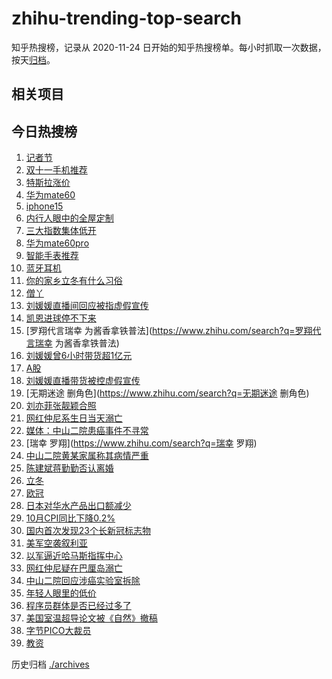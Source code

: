 # zhihu-trending-top-search

知乎热搜榜，记录从 2020-11-24
日开始的知乎热搜榜单。每小时抓取一次数据，按天[归档](./archives)。

## 相关项目

## 今日热搜榜

<!-- BEGIN -->
<!-- 最后更新时间 Thu Nov 09 2023 20:13:42 GMT+0800 (China Standard Time) -->

1. [记者节](https://www.zhihu.com/search?q=记者节)
1. [双十一手机推荐](https://www.zhihu.com/search?q=双十一手机推荐)
1. [特斯拉涨价](https://www.zhihu.com/search?q=特斯拉涨价)
1. [华为mate60](https://www.zhihu.com/search?q=华为mate60)
1. [iphone15](https://www.zhihu.com/search?q=iphone15)
1. [内行人眼中的全屋定制](https://www.zhihu.com/search?q=内行人眼中的全屋定制)
1. [三大指数集体低开](https://www.zhihu.com/search?q=三大指数集体低开)
1. [华为mate60pro](https://www.zhihu.com/search?q=华为mate60pro)
1. [智能手表推荐](https://www.zhihu.com/search?q=智能手表推荐)
1. [蓝牙耳机](https://www.zhihu.com/search?q=蓝牙耳机)
1. [你的家乡立冬有什么习俗](https://www.zhihu.com/search?q=你的家乡立冬有什么习俗)
1. [僧丫](https://www.zhihu.com/search?q=僧丫)
1. [刘媛媛直播间回应被指虚假宣传](https://www.zhihu.com/search?q=刘媛媛直播间回应被指虚假宣传)
1. [凯恩进球停不下来](https://www.zhihu.com/search?q=凯恩进球停不下来)
1. [罗翔代言瑞幸 为酱香拿铁普法](https://www.zhihu.com/search?q=罗翔代言瑞幸
   为酱香拿铁普法)
1. [刘媛媛曾6小时带货超1亿元](https://www.zhihu.com/search?q=刘媛媛曾6小时带货超1亿元)
1. [A股](https://www.zhihu.com/search?q=A股)
1. [刘媛媛直播带货被控虚假宣传](https://www.zhihu.com/search?q=刘媛媛直播带货被控虚假宣传)
1. [无期迷途 删角色](https://www.zhihu.com/search?q=无期迷途 删角色)
1. [刘亦菲张靓颖合照](https://www.zhihu.com/search?q=刘亦菲张靓颖合照)
1. [网红仲尼系生日当天溺亡](https://www.zhihu.com/search?q=网红仲尼系生日当天溺亡)
1. [媒体：中山二院患癌事件不寻常](https://www.zhihu.com/search?q=媒体：中山二院患癌事件不寻常)
1. [瑞幸 罗翔](https://www.zhihu.com/search?q=瑞幸 罗翔)
1. [中山二院黄某家属称其病情严重](https://www.zhihu.com/search?q=中山二院黄某家属称其病情严重)
1. [陈建斌蒋勤勤否认离婚](https://www.zhihu.com/search?q=陈建斌蒋勤勤否认离婚)
1. [立冬](https://www.zhihu.com/search?q=立冬)
1. [欧冠](https://www.zhihu.com/search?q=欧冠)
1. [日本对华水产品出口额减少](https://www.zhihu.com/search?q=日本对华水产品出口额减少)
1. [10月CPI同比下降0.2%](https://www.zhihu.com/search?q=10月CPI同比下降0.2%)
1. [国内首次发现23个长新冠标志物](https://www.zhihu.com/search?q=国内首次发现23个长新冠标志物)
1. [美军空袭叙利亚](https://www.zhihu.com/search?q=美军空袭叙利亚)
1. [以军逼近哈马斯指挥中心](https://www.zhihu.com/search?q=以军逼近哈马斯指挥中心)
1. [网红仲尼疑在巴厘岛溺亡](https://www.zhihu.com/search?q=网红仲尼疑在巴厘岛溺亡)
1. [中山二院回应涉癌实验室拆除](https://www.zhihu.com/search?q=中山二院回应涉癌实验室拆除)
1. [年轻人眼里的低价](https://www.zhihu.com/search?q=年轻人眼里的低价)
1. [程序员群体是否已经过多了](https://www.zhihu.com/search?q=程序员群体是否已经过多了)
1. [美国室温超导论文被《自然》撤稿](https://www.zhihu.com/search?q=美国室温超导论文被《自然》撤稿)
1. [字节PICO大裁员](https://www.zhihu.com/search?q=字节PICO大裁员)
1. [教资](https://www.zhihu.com/search?q=教资)

<!-- END -->

历史归档 [./archives](./archives)
